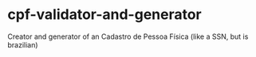 # cpf-validator-and-generator
Creator and generator of an Cadastro de Pessoa Física (like a SSN, but is brazilian)
